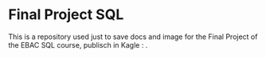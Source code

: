# Final Project SQL

This is a repository used just to save docs and image for the Final Project of the EBAC SQL course, publisch in Kagle : .
